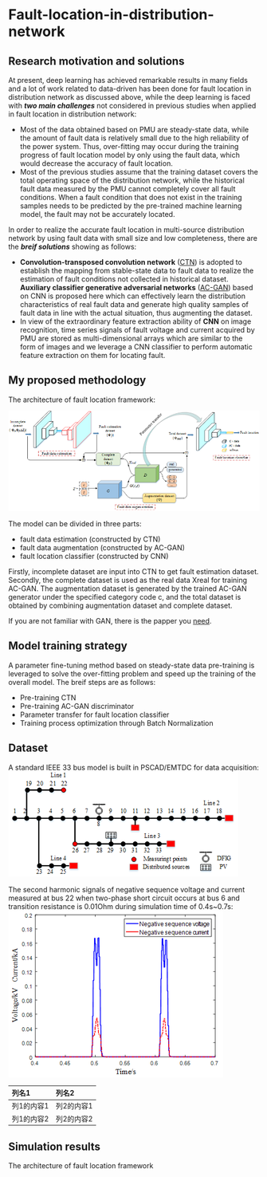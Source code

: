 # Fault-location-in-distribution-network

## Research motivation and solutions<br>
At present, deep learning has achieved remarkable results in many fields and a lot of work related to data-driven has been done for fault location in distribution network as discussed above, while the deep learning is faced with ***two main challenges*** not considered in previous studies when applied in fault location in distribution network:<br>
* Most of the data obtained based on PMU are steady-state data, while the amount of fault data is relatively small due to the high reliability of the power system. Thus, over-fitting may occur during the  training progress of fault location model by only using the fault data, which would decrease the accuracy of fault location.<br>
* Most of the previous studies assume that the training dataset covers the total operating space of the distribution network, while the historical fault data measured by the PMU cannot completely cover all fault conditions. When a fault condition that does not exist in the training samples needs to be predicted by the pre-trained machine learning model, the fault may not be accurately located.<br>

In order to realize the accurate fault location in multi-source distribution network by using fault data with small size and low completeness, there are the ***breif solutions*** showing as follows:<br>
*	**Convolution-transposed convolution network** ([CTN](https://ieeexplore.ieee.org/stamp/stamp.jsp?tp=&arnumber=8618415)) is adopted to establish the mapping from stable-state data to fault data to realize the estimation of fault conditions not collected in historical dataset. **Auxiliary classifier generative adversarial networks** ([AC-GAN](https://arxiv.org/pdf/1610.09585.pdf)) based on CNN is proposed here which can effectively learn the distribution characteristics of real fault data and generate high quality samples of fault data in line with the actual situation, thus augmenting the dataset. <br>
*	In view of the extraordinary feature extraction ability of **CNN** on image recognition, time series signals of fault voltage and current acquired by PMU are stored as multi-dimensional arrays which are similar to the form of images and we leverage a CNN classifier to perform automatic feature extraction on them for locating fault. <br>

## My proposed methodology<br>
The architecture of fault location framework:<br>

![](https://github.com/ZichaoMeng95/Fault-location-in-distribution-network/blob/master/images/Fault%20location%20model%20in%20distribution%20network.png) 

The model can be divided in three parts:

* fault data estimation (constructed by CTN)
* fault data augmentation (constructed by AC-GAN)
* fault location classifier (constructed by CNN)

Firstly, incomplete dataset are input into CTN to get fault estimation dataset.
Secondly, the complete dataset is used as the real data Xreal for training AC-GAN. The augmentation dataset is generated by the trained AC-GAN generator under the specified category code c, and the total dataset is obtained by combining augmentation dataset and  complete dataset.<br>

If you are not familiar with GAN, there is the papper you [need](https://arxiv.org/pdf/1406.2661.pdf). 

## Model training strategy<br>
A parameter fine-tuning method based on steady-state data pre-training is leveraged to solve the over-fitting problem and speed up the training of the overall model. The breif steps are as follows:<br>
* Pre-training CTN
* Pre-training AC-GAN discriminator
* Parameter transfer for fault location classifier 
* Training process optimization through Batch Normalization

## Dataset<br>
A standard IEEE 33 bus model is built in PSCAD/EMTDC for data acquisition:<br>
![](https://github.com/ZichaoMeng95/Fault-location-in-distribution-network/blob/master/images/33-bus%20multi-source%20distribution%20network.png) 

The second harmonic signals of negative sequence voltage and current measured at bus 22 when two-phase short circuit occurs at bus 6 and transition resistance is 0.01Ohm during simulation time of 0.4s~0.7s:<br>
![](https://github.com/ZichaoMeng95/Fault-location-in-distribution-network/blob/master/images/Second%20harmonic%20signals%20of%20negative%20sequence%20voltage%20and%20current%20measured%20at%20bus%2022.png) 

|列名1|列名2|
|:---|:---|
|列1的内容1|列2的内容1|
|列1的内容2|列2的内容2|

## Simulation results<br>
The architecture of fault location framework


